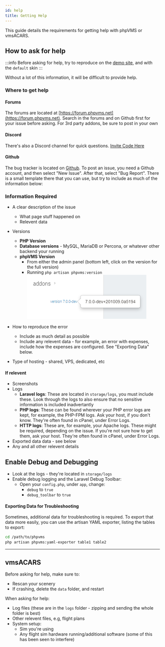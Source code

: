 ```yaml
---
id: help
title: Getting Help
---
```


This guide details the requirements for getting help with phpVMS or vmsACARS.


## How to ask for help

:::info
Before asking for help, try to reproduce on the [demo site](https://demo.phpvms.net), and with the `default` skin
:::

Without a lot of this information, it will be difficult to provide help.

### Where to get help

#### Forums

The forums are located at [https://forum.phpvms.net](https://forum.phpvms.net). Search in the forums and on Github first for your issue before asking. For 3rd party addons, be sure to post in your own

#### Discord

There's also a Discord channel for quick questions. [Invite Code Here](https://discord.gg/wvAmMnd)

#### Github

The bug tracker is located on [Github](https://github.com/nabeelio/phpvms/issues). To post an issue, you need a Github account, and then select "New Issue". After that, select "Bug Report". There is a small template there that you can use, but try to include as much of the information below:

### Information Required

- A clear description of the issue
    - What page stuff happened on
    - Relevent data
- Versions
    - **PHP Version**
    - **Database versions** - MySQL, MariaDB or Percona, or whatever other backend your running
    - **phpVMS Version**
        - From either the admin panel (bottom left, click on the version for the full version) 
        - Running `php artisan phpvms:version`
        ![](img/version.png)

- How to reproduce the error 
    - Include as much detail as possible
    - Include any relevent data - for example, an error with expenses, include how the expenses are configured. See "Exporting Data" below.
- Type of hosting - shared, VPS, dedicated, etc

#### If relevent

- Screenshots
- Logs
    - **Laravel logs**: These are located in `storage/logs`, you must include these. Look through the logs to also ensure that no sensitive information is included inadvertantly
    - **PHP logs**: These can be found wherever your PHP error logs are kept, for example, the PHP-FPM logs. Ask your host, if you don't know. They're often found in cPanel, under Error Logs.
    - **HTTP logs**: These are, for example, your Apache logs. These might be required, depending on the issue. If you're not sure how to get them, ask your host. They're often found in cPanel, under Error Logs.
- Exported data data - see below
- Any and all other relevent details

## Enable Debug and Debugging

- Look at the logs - they're located in `storage/logs`
- Enable debug logging and the Laravel Debug Toolbar:
    - Open your `config.php`, under `app`, change: 
        - `debug` to `true`
        - `debug_toolbar` to `true`

#### Exporting Data for Troubleshooting

Sometimes, additional data for troubleshooting is required. To export that data more easily, you can use the artisan YAML exporter, listing the tables to export:

```bash
cd /path/to/phpvms
php artisan phpvms:yaml-exporter table1 table2
```

---

## vmsACARS

Before asking for help, make sure to:

- Rescan your scenery
- If crashing, delete the `data` folder, and restart

When asking for help:

- Log files (these are in the `logs` folder - zipping and sending the whole folder is best)
- Other relevent files, e.g, flight plans
- System setup:
    - Sim you're using
    - Any flight sim hardware running/additional software (some of this has been seen to interfere)
